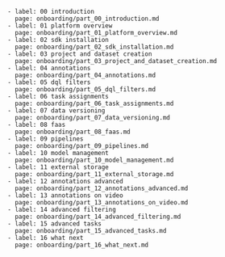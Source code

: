       - label: 00 introduction
        page: onboarding/part_00_introduction.md
      - label: 01 platform overview
        page: onboarding/part_01_platform_overview.md
      - label: 02 sdk installation
        page: onboarding/part_02_sdk_installation.md
      - label: 03 project and dataset creation
        page: onboarding/part_03_project_and_dataset_creation.md
      - label: 04 annotations
        page: onboarding/part_04_annotations.md
      - label: 05 dql filters
        page: onboarding/part_05_dql_filters.md
      - label: 06 task assignments
        page: onboarding/part_06_task_assignments.md
      - label: 07 data versioning
        page: onboarding/part_07_data_versioning.md
      - label: 08 faas
        page: onboarding/part_08_faas.md
      - label: 09 pipelines
        page: onboarding/part_09_pipelines.md
      - label: 10 model management
        page: onboarding/part_10_model_management.md
      - label: 11 external storage
        page: onboarding/part_11_external_storage.md
      - label: 12 annotations advanced
        page: onboarding/part_12_annotations_advanced.md
      - label: 13 annotations on video
        page: onboarding/part_13_annotations_on_video.md
      - label: 14 advanced filtering
        page: onboarding/part_14_advanced_filtering.md
      - label: 15 advanced tasks
        page: onboarding/part_15_advanced_tasks.md
      - label: 16 what next
        page: onboarding/part_16_what_next.md
